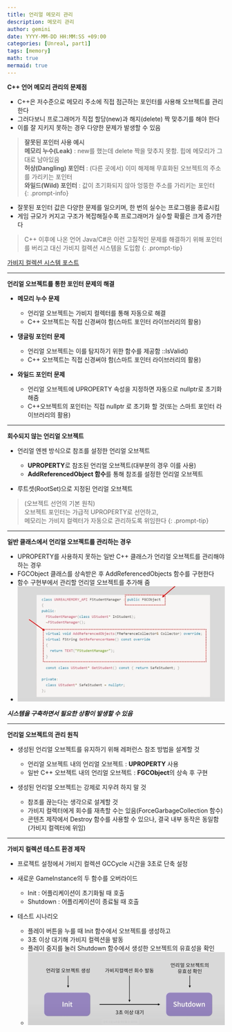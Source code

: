 ```yaml
---
title: 언리얼 메모리 관리
description: 메모리 관리
author: gemini
date: YYYY-MM-DD HH:MM:SS +09:00
categories: [Unreal, part1]
tags: [memory]
math: true
mermaid: true
---
```


**C++ 언어 메모리 관리의 문제점**
- C++은 저수준으로 메모리 주소에 직접 점근하는 포인터를 사용해 오브젝트를 관리한다
- 그러다보니 프로그래머가 직접 할당(new)과 해지(delete) 짝 맞추기를 해야 한다
- 이를 잘 지키지 못하는 경우 다양한 문제가 발생할 수 있음

>**잘못된 포인터 사용 예시**<br>
>**메모리 누수(Leak)** : new를 했는데 delete 짝을 맞추지 못함. 힙에 메모리가 그대로 남아있음<br>
>**허상(Dangling) 포인터** : (다른 곳에서) 이미 해제해 무효화된 오브젝트의 주소를 가리키는 포인터<br>
>**와일드(Wild) 포인터** : 값이 초기화되지 않아 엉뚱한 주소를 가리키는 포인터<br>
{: .prompt-info}	

- 잘못된 포인터 값은 다양한 문제를 일으키며, 한 번의 실수는 프로그램을 종료시킴
- 게임 규모가 커지고 구조가 복잡해질수록 프로그래머가 실수할 확률은 크게 증가한다

>C++ 이후에  나온 언어 Java/C#은 이런 고질적인 문제를 해결하기 위해 포인터를 버리고 대신 가비지 컬렉션 시스템을 도입함
{: .prompt-tip}

[가비지 컬렉션 시스템 포스트](https://gemini9764.github.io/posts/unreal-garbage/)

<!--[언리얼 엔진의 가비지 컬렉션 시스템 포스트]-->

---------------------------------------------------------

**언리얼 오브젝트를 통한 포인터 문제의 해결**
- **메모리 누수 문제**
	- 언리얼 오브젝트는 가비지 컬렉터를 통해 자동으로 해결
	- C++ 오브젝트는 직접 신경써야 함(스마트 포인터 라이브러리의 활용)

- **댕글링 포인터 문제**
	- 언리얼 오브젝트는 이를 탐지하기 위한 함수를 제공함 ::IsValid()
	- C++ 오브젝트는 직접 신경써야 함(스마트 포인터 라이브러리의 활용)

- **와일드 포인터 문제**
	- 언리얼 오브젝트에 UPROPERTY 속성을 지정하면 자동으로 nullptr로 초기화 해줌
	- C++오브젝트의 포인터는 직접 nullptr 로 초기화 할 것(또는 스마트 포인터 라이브러리의 활용)

---------------------------------------------------------

**회수되지 않는 언리얼 오브젝트**
- 언리얼 엔젠 방식으로 참조를 설정한 언리얼 오브젝트
	- **UPROPERTY**로 참조된 언리얼 오브젝트(대부분의 경우 이를 사용)
	- **AddReferencedObject 함수**를 통해 참조를 설정한 언리얼 오브젝트

- 루트셋(RootSet)으로 지정된 언리얼 오브젝트

>(오브젝트 선언의 기본 원칙)<br>
>오브젝트 포인터는 가급적 UPROPERTY로 선언하고,<br>
>메모리는 가비지 컬렉터가 자동으로 관리하도록 위임한다
{: .prompt-tip}

---------------------------------------------------------

**일반 클래스에서 언리얼 오브젝트를 관리하는 경우**
- UPROPERTY를 사용하지 못하는 일반 C++ 클래스가 언리얼 오브젝트를 관리해야 하는 경우
- FGCObject 클래스를 상속받은 후 AddReferencedObjects 함수를 구현한다
- 함수 구현부에서 관리할 언리얼 오브젝트를 추가해 줌
- ![일반 클래스에서 언리얼 오브젝트를 관리하는 경우.png](/assets/img/posts/file_photos/일반%20클래스에서%20언리얼%20오브젝트를%20관리하는%20경우.png)

***시스템을 구축하면서 필요한 상황이 발생할 수 있음***

---------------------------------------------------------

**언리얼 오브젝트의 관리 원칙**
- 생성된 언리얼 오브젝트를 유지하기 위해 레퍼런스 참조 방법을 설계할 것
	- 언리얼 오브젝트 내의 언리얼 오브젝트 : **UPROPERTY** 사용 
	- 일반 C++ 오브젝트 내의 언리얼 오브젝트 : **FGCObject**의 상속 후 구현

- 생성된 언리얼 오브젝트는 강제로 지우려 하지 말 것
	- 참조를 끊는다는 생각으로 설계할 것
	- 가비지 컬렉터에게 회수를 재촉할 수는 있음(ForceGarbageCollection 함수)
	- 콘텐츠 제작에서 Destroy 함수를 사용할 수 있으나, 결국 내부 동작은 동일함 (가비지 컬렉터에 위임)

---------------------------------------------------------

**가비지 컬렉션 테스트 환경 제작**
- 프로젝트 설정에서 가비지 컬렉션 GCCycle 시간을 3초로 단축 설정
- 새로운 GameInstance의 두 함수를 오버라이드
	- Init : 어플리케이션이 초기화될 때 호출
	- Shutdown : 어플리케이션이 종료될 때 호출

- 테스트 시나리오
	- 플레이 버튼을 누를 때 Init 함수에서 오브젝트를 생성하고
	- 3초 이상 대기해 가비지 컬렉션을 발동
	- 플레이 중지를 눌러 Shutdown  함수에서 생성한 오브젝트의 유효성을 확인
	- ![가비지 컬렉션 테스트 환경 시나리오.png](/assets/img/posts/file_photos/가비지%20컬렉션%20테스트%20환경%20시나리오.png)